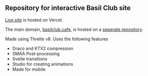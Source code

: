 ## Repository for interactive Basil Club site

[Live site](https://www.basilclub.cafe/) is hosted on Vercel.

The main domain, [basilclub.cafe](https://www.basilclub.cafe/), is hosted on a [seperate repository](https://github.com/sen-trie/basil-main).

Made using Threlte v8. Uses the following features
- Draco and KTX2 compression
- SMAA Post-processing
- Svelte transitions
- Studio for creating animations
- Made for mobile
